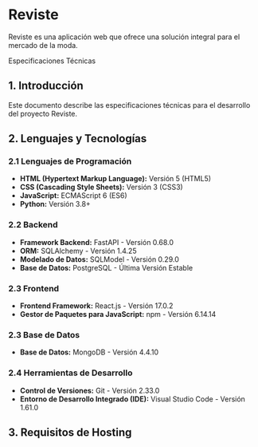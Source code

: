 # Reviste
Reviste es una aplicación web que ofrece una solución integral para el mercado de la moda. 


Especificaciones Técnicas

## 1. Introducción

Este documento describe las especificaciones técnicas para el desarrollo del proyecto Reviste. 

## 2. Lenguajes y Tecnologías

### 2.1 Lenguajes de Programación

- **HTML (Hypertext Markup Language):** Versión 5 (HTML5)
- **CSS (Cascading Style Sheets):** Versión 3 (CSS3)
- **JavaScript:** ECMAScript 6 (ES6)
- **Python:** Versión 3.8+

### 2.2 Backend

- **Framework Backend:** FastAPI - Versión 0.68.0
- **ORM:** SQLAlchemy - Versión 1.4.25
- **Modelado de Datos:** SQLModel - Versión 0.29.0
- **Base de Datos:** PostgreSQL - Última Versión Estable

### 2.3 Frontend

- **Frontend Framework:** React.js - Versión 17.0.2
- **Gestor de Paquetes para JavaScript:** npm - Versión 6.14.14

### 2.3 Base de Datos

- **Base de Datos:** MongoDB - Versión 4.4.10

### 2.4 Herramientas de Desarrollo

- **Control de Versiones:** Git - Versión 2.33.0
- **Entorno de Desarrollo Integrado (IDE):** Visual Studio Code - Versión 1.61.0

## 3. Requisitos de Hosting

